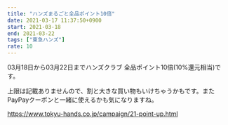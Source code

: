 ```yaml
---
title: "ハンズまるごと全品ポイント10倍"
date: 2021-03-17 11:37:50+0900
start: 2021-03-18
end: 2021-03-22
tags: ["東急ハンズ"]
rate: 10
---
```

03月18日から03月22日までハンズクラブ 全品ポイント10倍(10%還元相当)です。

上限は記載ありませんので、割と大きな買い物もいけちゃうかもです。またPayPayクーポンと一緒に使えるかも気になりますね。

https://www.tokyu-hands.co.jp/campaign/21-point-up.html

